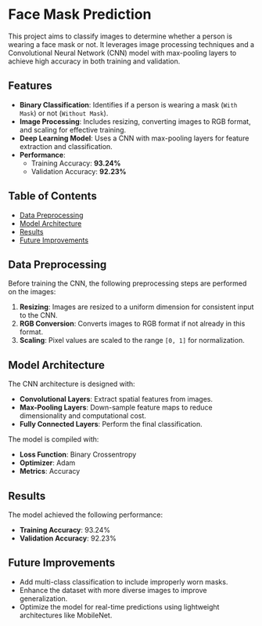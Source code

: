 # Face Mask Prediction

This project aims to classify images to determine whether a person is wearing a face mask or not. It leverages image processing techniques and a Convolutional Neural Network (CNN) model with max-pooling layers to achieve high accuracy in both training and validation.

## Features
- **Binary Classification**: Identifies if a person is wearing a mask (`With Mask`) or not (`Without Mask`).
- **Image Processing**: Includes resizing, converting images to RGB format, and scaling for effective training.
- **Deep Learning Model**: Uses a CNN with max-pooling layers for feature extraction and classification.
- **Performance**: 
  - Training Accuracy: **93.24%**
  - Validation Accuracy: **92.23%**

## Table of Contents
- [Data Preprocessing](#data-preprocessing)
- [Model Architecture](#model-architecture)
- [Results](#results)
- [Future Improvements](#future-improvements)

## Data Preprocessing
Before training the CNN, the following preprocessing steps are performed on the images:
1. **Resizing**: Images are resized to a uniform dimension for consistent input to the CNN.
2. **RGB Conversion**: Converts images to RGB format if not already in this format.
3. **Scaling**: Pixel values are scaled to the range `[0, 1]` for normalization.

## Model Architecture
The CNN architecture is designed with:
- **Convolutional Layers**: Extract spatial features from images.
- **Max-Pooling Layers**: Down-sample feature maps to reduce dimensionality and computational cost.
- **Fully Connected Layers**: Perform the final classification.

The model is compiled with:
- **Loss Function**: Binary Crossentropy
- **Optimizer**: Adam
- **Metrics**: Accuracy

## Results
The model achieved the following performance:
- **Training Accuracy**: 93.24%
- **Validation Accuracy**: 92.23%

## Future Improvements
- Add multi-class classification to include improperly worn masks.
- Enhance the dataset with more diverse images to improve generalization.
- Optimize the model for real-time predictions using lightweight architectures like MobileNet.
